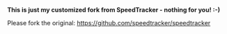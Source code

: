 **This is just my customized fork from SpeedTracker - nothing for you! :-)**

Please fork the original: https://github.com/speedtracker/speedtracker
